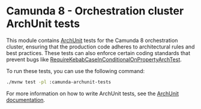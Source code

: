 # Camunda 8 - Orchestration cluster ArchUnit tests

This module contains [ArchUnit](https://www.archunit.org/) tests for the Camunda 8 orchestration cluster, ensuring that the production code adheres to architectural rules and best practices.
These tests can also enforce certain coding standards that prevent bugs like [RequireKebabCaseInConditionalOnPropertyArchTest](./src/test/java/io/camunda/archunit/RequireKebabCaseInConditionalOnPropertyArchTest.java).

To run these tests, you can use the following command:

```sh
./mvnw test -pl :camunda-archunit-tests
```

For more information on how to write ArchUnit tests, see the [ArchUnit documentation](https://www.archunit.org/userguide/html/000_Index.html).
